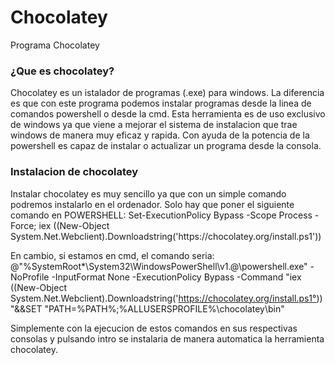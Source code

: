 # Chocolatey
Programa Chocolatey

<h3>¿Que es chocolatey?</h3>
Chocolatey es un istalador de programas (.exe) para windows. La diferencia es que con este programa podemos instalar programas desde la linea de comandos powershell o desde la cmd.
Esta herramienta es de uso exclusivo de windows ya que viene a mejorar el sistema de instalacion que trae windows de manera muy eficaz y rapida. Con ayuda de la potencia de la powershell es capaz de instalar o actualizar un programa desde la consola.

<h3>Instalacion de chocolatey</h3>
Instalar chocolatey es muy sencillo ya que con un simple comando podremos instalarlo en el ordenador.
Solo hay que poner el siguiente comando en POWERSHELL: Set-ExecutionPolicy Bypass -Scope Process -Force; iex ((New-Object
System.Net.Webclient).Downloadstring('https://chocolatey.org/install.ps1'))

En cambio, si estamos en cmd, el comando seria: @"%SystemRoot*\System32\WindowsPowerShell\v1.@\powershell.exe" -NoProfile -InputFormat None -ExecutionPolicy Bypass -Command "iex ((New-Object System.Net.Webclient).Downloadstring('https://chocolatey.org/install.ps1°))"&&SET "PATH=%PATH%;%ALLUSERSPROFILE%\chocolatey\bin"

Simplemente con la ejecucion de estos comandos en sus respectivas consolas y pulsando intro se instalaria de manera automatica la herramienta chocolatey.




